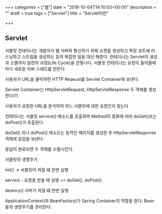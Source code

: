 +++
categories = ["웹"]
date = "2018-10-04T14:10:03+00:00"
description = ""
draft = true
tags = ["Servlet"]
title = "Servlet이란"

+++
## Servlet

  서블릿 컨테이너는 개발자가 웹 서버와 통신하기 위해 소켓을 생성하고 특정 포트에 리스닝하고 스트림을 생성하는 등의 복잡한 일을 대신 해준다. 컨테이너는 Servlet의 생성과 소멸까지 일련의 과정(Life Cycle)을 관맇나다. 서블릿 컨테이너는 요청이 들어올때 마다 새로운 자바 스레드를 만든다.

사용자가 URL을 클릭하면 HTTP Reqeust를 Servlet Container에 보낸다.

Servlet Container는 HttpServletRequest, HttpServletResponse 두 객체를 생성한다(?)

사용자가 요청한 URL을 분석하여 어느 서블릿에 대한 요청인지 찾는다

컨테이너는 서블릿 service() 메소드를 호출하며 Method의 종류에 따라 doGet()또는 doPost()가 호출된다.

doGet() 이나 doPost() 메소드는 동적인 페이지를 생성한 후 HttpServletResponse 객체에 응답을 보낸다.

응답이 완료되면 두 객체를 소멸시킨다.

서블릿의 생명주기

init() -> 서블릿이 켜질 떄 한번 실행

service - 요청을 받을 때 실행 => doGet(), doPost()

destory() 서버가 꺼질 떄 한번 실행 

ApplicationContext(와 BeanFactory)가 Spring Container의 역할을 한다. Bean들의 생명주기를 관리한다.